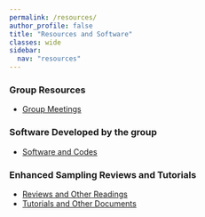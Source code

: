 ```yaml
---
permalink: /resources/
author_profile: false
title: "Resources and Software"
classes: wide
sidebar:
  nav: "resources"
---
```


### Group Resources
- [Group Meetings]({{site.url}}/resources/group-meetings)   

### Software Developed by the group
- [Software and Codes]({{site.url}}/resources/software)   

### Enhanced Sampling Reviews and Tutorials
- [Reviews and Other Readings]({{site.url}}/resources/reviews)   
- [Tutorials and Other Documents]({{site.url}}/resources/tutorials)   
